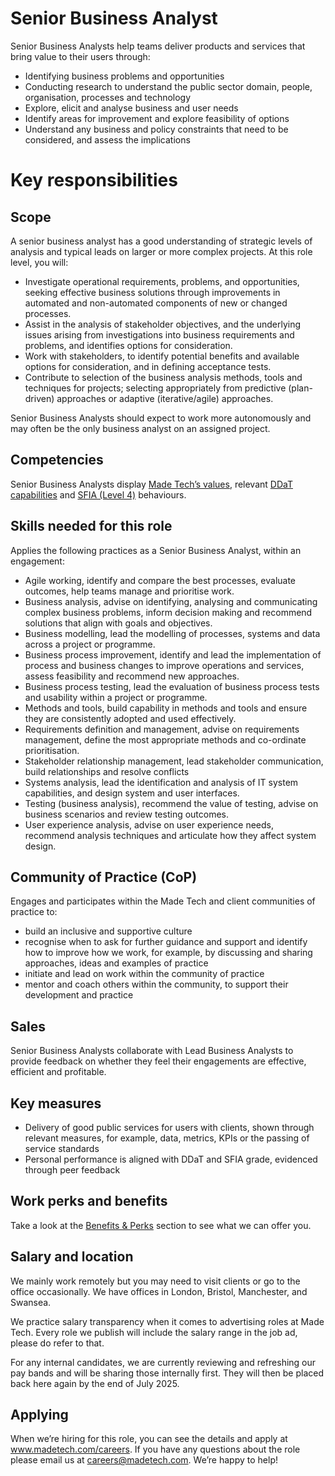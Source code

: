 # Senior Business Analyst

Senior Business Analysts help teams deliver products and services that bring value to their users through:

- Identifying business problems and opportunities
- Conducting research to understand the public sector domain, people, organisation, processes and technology
- Explore, elicit and analyse business and user needs
- Identify areas for improvement and explore feasibility of options
- Understand any business and policy constraints that need to be considered, and assess the implications


# Key responsibilities

## Scope

A senior business analyst has a good understanding of strategic levels of analysis and typical leads on larger or more complex projects.
At this role level, you will:

- Investigate operational requirements, problems, and opportunities, seeking effective business solutions through improvements in automated and non-automated components of new or changed processes. 
- Assist in the analysis of stakeholder objectives, and the underlying issues arising from investigations into business requirements and problems, and identifies options for consideration. 
- Work with stakeholders, to identify potential benefits and available options for consideration, and in defining acceptance tests.
- Contribute to selection of the business analysis methods, tools and techniques for projects; selecting appropriately from predictive (plan-driven) approaches or adaptive (iterative/agile) approaches.

Senior Business Analysts should expect to work more autonomously and may often be the only business analyst on an assigned project.


## Competencies

Senior Business Analysts display [Made Tech’s values](https://github.com/madetech/handbook/blob/main/company/about.md), relevant [DDaT capabilities](https://www.gov.uk/guidance/business-analyst--2#:~:text=Skill%20level%3A%20working-,Senior%20business%20analyst,system%20in%20a%20project%20or%20programme%20of%20work.%20(Skill%20level%3A%20practitioner),-Lead%20business%20analyst) and [SFIA (Level 4)](https://sfia-online.org/en/sfia-8/responsibilities/level-4) behaviours.

## Skills needed for this role

Applies the following practices as a Senior Business Analyst, within an engagement:

- Agile working, identify and compare the best processes, evaluate outcomes, help teams manage and prioritise work.
- Business analysis, advise on identifying, analysing and communicating complex business problems, inform decision making and recommend solutions that align with goals and objectives.
- Business modelling, lead the modelling of processes, systems and data across a project or programme.
- Business process improvement, identify and lead the implementation of process and business changes to improve operations and services, assess feasibility and recommend new approaches.
- Business process testing, lead the evaluation of business process tests and usability within a project or programme.
- Methods and tools, build capability in methods and tools and ensure they are consistently adopted and used effectively.
- Requirements definition and management, advise on requirements management, define the most appropriate methods and co-ordinate prioritisation.
- Stakeholder relationship management, lead stakeholder communication, build relationships and resolve conflicts
- Systems analysis, lead the identification and analysis of IT system capabilities, and design system and user interfaces. 
- Testing (business analysis), recommend the value of testing, advise on business scenarios and review testing outcomes.
- User experience analysis, advise on user experience needs, recommend analysis techniques and articulate how they affect system design.


## Community of Practice (CoP)

Engages and participates within the Made Tech and client communities of practice to:

- build an inclusive and supportive culture
- recognise when to ask for further guidance and support and identify how to improve how we work, for example, by discussing and sharing approaches, ideas and examples of practice
- initiate and lead on work within the community of practice
- mentor and coach others within the community, to support their development and practice

## Sales

Senior Business Analysts collaborate with Lead Business Analysts to provide feedback on whether they feel their engagements are effective, efficient and profitable.

## Key measures

- Delivery of good public services for users with clients, shown through relevant measures, for example, data, metrics, KPIs or the passing of service standards
- Personal performance is aligned with DDaT and SFIA grade, evidenced through peer feedback

## Work perks and benefits
Take a look at the [Benefits & Perks](https://github.com/madetech/handbook/blob/350005eb3769ef05338461af6413e4553aee54b2/benefits/made_tech_benefits_box.md) section to see what we can offer you. 

## Salary and location

We mainly work remotely but you may need to visit clients or go to the office occasionally. We have offices in London, Bristol, Manchester, and Swansea. 

We practice salary transparency when it comes to advertising roles at Made Tech. Every role we publish will include the salary range in the job ad, please do refer to that.

For any internal candidates, we are currently reviewing and refreshing our pay bands and will be sharing those internally first. They will then be placed back here again by the end of July 2025.

## Applying

When we’re hiring for this role, you can see the details and apply at www.madetech.com/careers. If you have any questions about the role please email us at careers@madetech.com. We’re happy to help!
